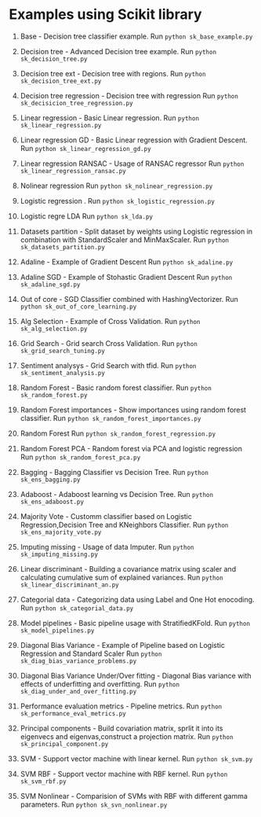 # Examples using Scikit library


1. Base - Decision tree classifier example.
Run ```python sk_base_example.py```

2. Decision tree - Advanced Decision tree example.
Run ```python sk_decision_tree.py```

3. Decision tree ext - Decision tree with regions.
Run ```python sk_decision_tree_ext.py```

4. Decision tree regression - Decision tree with regression
Run ```python sk_decisicion_tree_regression.py```

5. Linear regression - Basic Linear regression.
Run ```python sk_linear_regression.py```

6. Linear regression GD - Basic Linear regression with Gradient Descent.
Run ```python sk_linear_regression_gd.py```

7. Linear regression RANSAC - Usage of RANSAC regressor
Run ```python sk_linear_regression_ransac.py```

8.  Nolinear regression
Run ```python sk_nolinear_regression.py```

9. Logistic regression .
Run ```python sk_logistic_regression.py```

10. Logistic regre LDA
Run ```python sk_lda.py```

11. Datasets partition - Split dataset by weights using Logistic regression in combination with StandardScaler and MinMaxScaler.
Run ```python sk_datasets_partition.py```

12. Adaline - Example of Gradient Descent
Run ```python sk_adaline.py```

13. Adaline SGD - Example of Stohastic Gradient Descent
Run ```python sk_adaline_sgd.py```

14. Out of core - SGD Classifier combined with HashingVectorizer.
Run ```python sk_out_of_core_learning.py```

15. Alg Selection - Example of Cross Validation.
Run ```python sk_alg_selection.py```

16. Grid Search - Grid search Cross Validation.
Run ```python sk_grid_search_tuning.py```

17. Sentiment analysys - Grid Search with  tfid.
Run ```python sk_sentiment_analysis.py```

18. Random Forest - Basic random forest classifier.
Run ```python sk_random_forest.py```

19. Random Forest importances - Show importances using random forest classifier.
Run ```python sk_random_forest_importances.py```

20. Random Forest
Run ```python sk_random_forest_regression.py```

21. Random Forest PCA  - Random forest via PCA and logistic regression
Run ```python sk_random_forest_pca.py```

22. Bagging - Bagging Classifier vs Decision Tree.
Run ```python sk_ens_bagging.py```

23. Adaboost  - Adaboost learning vs Decision Tree.
Run ```python sk_ens_adaboost.py```

24. Majority Vote - Customm classifier based on Logistic Regression,Decision Tree and KNeighbors Classifier.
Run ```python sk_ens_majority_vote.py```

25. Imputing missing - Usage of data Imputer.
Run ```python sk_imputing_missing.py```

26. Linear discriminant - Building a covariance matrix using scaler and calculating cumulative sum of explained variances.
Run  ```python sk_linear_discriminant_an.py```

27. Categorial data - Categorizing data using Label and One Hot enocoding.
Run ```python sk_categorial_data.py```

28. Model pipelines - Basic pipeline usage with StratifiedKFold.
Run ```python sk_model_pipelines.py```

29. Diagonal Bias Variance - Example of Pipeline based on Logistic Regression and Standard Scaler
Run ```python sk_diag_bias_variance_problems.py```

30. Diagonal Bias Variance Under/Over fitting - Diagonal Bias variance with effects of underfitting and overfitting.
Run ```python sk_diag_under_and_over_fitting.py```

31. Performance evaluation metrics - Pipeline metrics.
Run ```python sk_performance_eval_metrics.py```

32. Principal components - Build covariation matrix, sprlit it into its eigenvecs and eigenvas,construct a projection matrix.
Run ```python sk_principal_component.py```

33. SVM - Support vector machine with linear kernel.
Run ```python sk_svm.py```

34. SVM RBF - Support vector machine with RBF kernel.
Run ```python sk_svm_rbf.py```

35. SVM Nonlinear - Comparision of SVMs with RBF with different gamma parameters.
Run ```python sk_svn_nonlinear.py```
